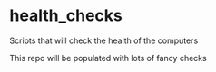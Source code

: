 # health_checks
Scripts that will check the health of the computers


This repo will be populated with lots of fancy checks
